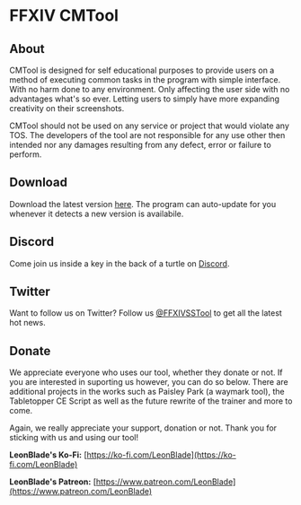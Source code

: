 # FFXIV CMTool

## About

CMTool is designed for self educational purposes to provide users on a method of executing common tasks in the program with simple interface. With no harm done to any environment. Only affecting the user side with no advantages what's so ever. Letting users to simply have more expanding creativity on their screenshots.

CMTool should not be used on any service or project that would violate any TOS. The developers of the tool are not responsible for any use other then intended nor any damages resulting from any defect, error or failure to perform.

## Download

Download the latest version [here](https://github.com/imchillin/CMTool/releases/latest).  The program can auto-update for you whenever it detects a new version is availabile.

## Discord

Come join us inside a key in the back of a turtle on [Discord](https://discord.gg/EenZwsN).

## Twitter

Want to follow us on Twitter?  Follow us [@FFXIVSSTool](https://twitter.com/FFXIVSSTool) to get all the latest hot news.

## Donate

We appreciate everyone who uses our tool, whether they donate or not.  If you are interested in suporting us however, you can do so below. There are additional projects in the works such as Paisley Park (a waymark tool), the Tabletopper CE Script as well as the future rewrite of the trainer and more to come.

Again, we really appreciate your support, donation or not.  Thank you for sticking with us and using our tool!

**LeonBlade's Ko-Fi:** [https://ko-fi.com/LeonBlade](https://ko-fi.com/LeonBlade)

**LeonBlade's Patreon:** [https://www.patreon.com/LeonBlade](https://www.patreon.com/LeonBlade)
